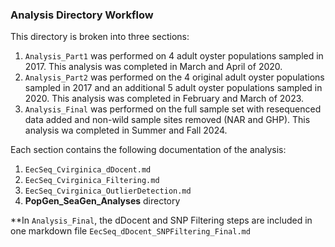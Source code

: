 ### Analysis Directory Workflow

This directory is broken into three sections: 
1. `Analysis_Part1` was performed on 4 adult oyster populations sampled in 2017. This analysis was completed in March and April of 2020.
2. `Analysis_Part2` was performed on the 4 original adult oyster populations sampled in 2017 and an additional 5 adult oyster populations sampled in 2020. This analysis was completed in February and March of 2023.
3. `Analysis_Final` was performed on the full sample set with resequenced data added and non-wild sample sites removed (NAR and GHP). This analysis wa completed in Summer and Fall 2024. 

Each section contains the following documentation of the analysis: 
1. `EecSeq_Cvirginica_dDocent.md`
2. `EecSeq_Cvirginica_Filtering.md`
3. `EecSeq_Cvirginica_OutlierDetection.md`
4. **PopGen_SeaGen_Analyses** directory

**In `Analysis_Final`, the dDocent and SNP Filtering steps are included in one markdown file `EecSeq_dDocent_SNPFiltering_Final.md`
